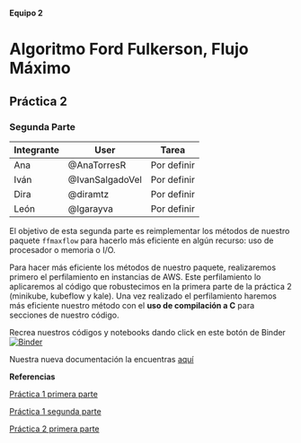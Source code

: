 **Equipo 2**
# Algoritmo Ford Fulkerson, Flujo Máximo 
## Práctica 2 
### Segunda Parte

| Integrante | User | Tarea |
|---------------|-------|---------|
| Ana | @AnaTorresR |Por definir |
| Iván | @IvanSalgadoVel |Por definir|
| Dira | @diramtz |Por definir |
| León| @lgarayva| Por definir|


El objetivo de esta segunda parte es reimplementar los métodos de nuestro paquete `ffmaxflow` para hacerlo más eficiente en algún recurso: uso de procesador o
memoria o I/O. 

Para hacer más eficiente los métodos de nuestro paquete, realizaremos primero el perfilamiento en instancias de AWS. Este perfilamiento lo aplicaremos al código que robustecimos en la primera parte de la práctica 2 (minikube, kubeflow y kale). Una vez realizado el perfilamiento haremos más eficiente nuestro método con el **uso de compilación a C** para secciones de nuestro código.
 

Recrea nuestros códigos y notebooks dando click en este botón de Binder [![Binder](https://mybinder.org/badge_logo.svg)](https://hub.gke2.mybinder.org/user/optimizacion-2--a-parte-diramtz-d51k3eta/lab)

Nuestra nueva documentación la encuentras [aquí](https://optimizacion-2-2021-1-gh-classroom.github.io/practica-1-segunda-parte-diramtz/)


**Referencias**

[Práctica 1 primera parte](https://github.com/optimizacion-2-2021-1-gh-classroom/practica-1-primera-parte-diramtz)

[Práctica 1 segunda parte](https://github.com/optimizacion-2-2021-1-gh-classroom/practica-1-segunda-parte-diramtz)

[Práctica 2 primera parte](https://github.com/optimizacion-2-2021-1-gh-classroom/practica-2-primera-parte-diramtz)
